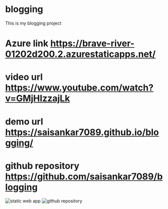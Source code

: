 # blogging
This is my blogging project
# Azure link https://brave-river-01202d200.2.azurestaticapps.net/
# video url https://www.youtube.com/watch?v=GMjHIzzajLk
# demo url https://saisankar7089.github.io/blogging/
# github repository https://github.com/saisankar7089/blogging
![static web app ](https://user-images.githubusercontent.com/112406146/198210412-c5d12855-65b7-4eaa-9e1a-20937aa971c0.png)
![github repository ](https://user-images.githubusercontent.com/112406146/198210418-4a6ce473-3bd0-4f55-ac66-8f7085127ccf.png)
